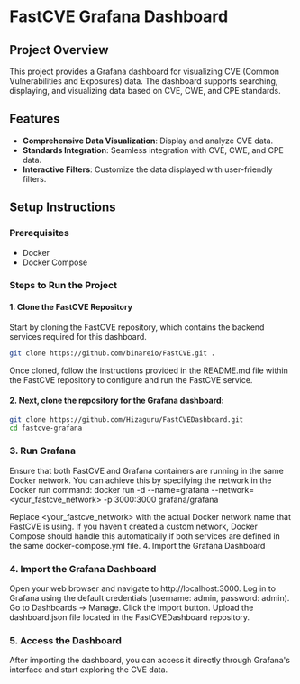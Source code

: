 # FastCVE Grafana Dashboard

## Project Overview

This project provides a Grafana dashboard for visualizing CVE (Common Vulnerabilities and Exposures) data. The dashboard supports searching, displaying, and visualizing data based on CVE, CWE, and CPE standards.

## Features

- **Comprehensive Data Visualization**: Display and analyze CVE data.
- **Standards Integration**: Seamless integration with CVE, CWE, and CPE data.
- **Interactive Filters**: Customize the data displayed with user-friendly filters.

## Setup Instructions

### Prerequisites

- Docker
- Docker Compose

### Steps to Run the Project

#### 1. Clone the FastCVE Repository

Start by cloning the FastCVE repository, which contains the backend services required for this dashboard.

```bash
git clone https://github.com/binareio/FastCVE.git .
```

Once cloned, follow the instructions provided in the README.md file within the FastCVE repository to configure and run the FastCVE service.

#### 2. Next, clone the repository for the Grafana dashboard:

```bash
git clone https://github.com/Hizaguru/FastCVEDashboard.git
cd fastcve-grafana
```

### 3. Run Grafana

Ensure that both FastCVE and Grafana containers are running in the same Docker network. You can achieve this by specifying the network in the Docker run command:
docker run -d --name=grafana --network=<your_fastcve_network> -p 3000:3000 grafana/grafana

Replace <your_fastcve_network> with the actual Docker network name that FastCVE is using. If you haven't created a custom network, Docker Compose should handle this automatically if both services are defined in the same docker-compose.yml file. 4. Import the Grafana Dashboard

### 4. Import the Grafana Dashboard

Open your web browser and navigate to http://localhost:3000.
Log in to Grafana using the default credentials (username: admin, password: admin).
Go to Dashboards -> Manage.
Click the Import button.
Upload the dashboard.json file located in the FastCVEDashboard repository.

### 5. Access the Dashboard

After importing the dashboard, you can access it directly through Grafana's interface and start exploring the CVE data.
